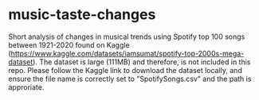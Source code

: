 # music-taste-changes

Short analysis of changes in musical trends using Spotify top 100 songs between 1921-2020 found on Kaggle (https://www.kaggle.com/datasets/iamsumat/spotify-top-2000s-mega-dataset). The dataset is large (111MB) and therefore, is not included in this repo. Please follow the Kaggle link to download the dataset locally, and ensure the file name is correctly set to "SpotifySongs.csv" and the path is approriate.


